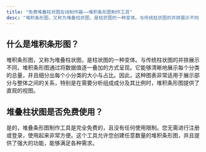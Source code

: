 ```yaml
---
title: "免费堆叠柱状图在线制作器——堆积条形图制作工具"
desc: "堆积条形图，又称为堆叠柱状图，是柱状图的一种变体。与传统柱状图的并排展示不同，堆积条形图通过将数据值逐一叠加的方式呈现。它能够清晰地展示每个分类的总量，并且细分出每个小分类的大小与占比。因此，这种图表非常适用于展示部分与整体之间的关系，特别是在需要分析组成成分及其比例时，堆积条形图提供了直观的视图。"
---
```


## 什么是堆积条形图？

堆积条形图，又称为堆叠柱状图，是柱状图的一种变体。与传统柱状图的并排展示不同，堆积条形图通过将数据值逐一叠加的方式呈现。它能够清晰地展示每个分类的总量，并且细分出每个小分类的大小与占比。因此，这种图表非常适用于展示部分与整体之间的关系，特别是在需要分析组成成分及其比例时，堆积条形图提供了直观的视图。

## 堆叠柱状图是否免费使用？

是的，堆叠条形图制作工具是完全免费的，且没有任何使用限制。您无需进行注册或登录，使用起来非常方便。这个工具允许您创建任意数量的堆积条形图，并且提供了强大的功能，能够满足各种需求。